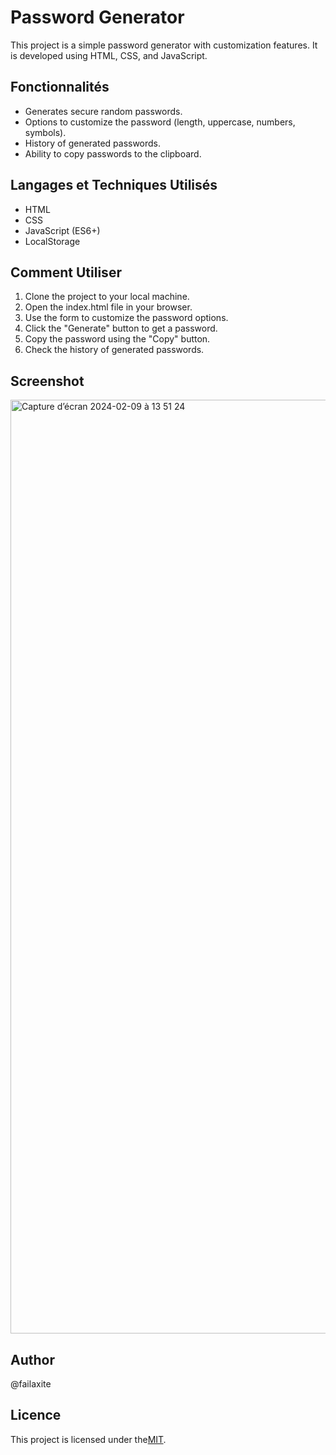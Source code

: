# Password Generator

This project is a simple password generator with customization features. It is developed using HTML, CSS, and JavaScript.

## Fonctionnalités

- Generates secure random passwords.
- Options to customize the password (length, uppercase, numbers, symbols).
- History of generated passwords.
- Ability to copy passwords to the clipboard.

## Langages et Techniques Utilisés

- HTML
- CSS
- JavaScript (ES6+)
- LocalStorage

## Comment Utiliser

1. Clone the project to your local machine.
2. Open the index.html file in your browser.
3. Use the form to customize the password options.
4. Click the "Generate" button to get a password.
5. Copy the password using the "Copy" button.
6. Check the history of generated passwords.

## Screenshot

<img width="1494" alt="Capture d’écran 2024-02-09 à 13 51 24" src="https://github.com/failaxite/Password-Generator/assets/48534490/f4bdc17d-410b-4d5c-b462-80e285d70a4f">

## Author

@failaxite

## Licence

This project is licensed under the[MIT](LICENSE).
